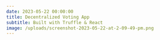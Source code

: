 ```yaml
---
date: 2023-05-22 00:00:00
title: Decentralized Voting App
subtitle: Built with Truffle & React
image: /uploads/screenshot-2023-05-22-at-2-09-49-pm.png
---
```

